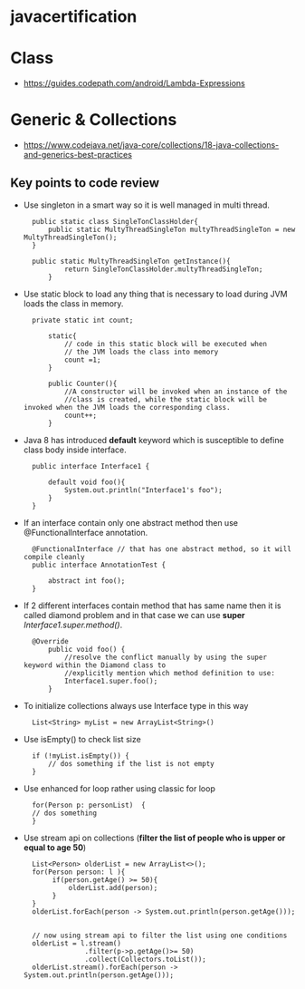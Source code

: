 # javacertification


# Class
- https://guides.codepath.com/android/Lambda-Expressions

# Generic & Collections
- https://www.codejava.net/java-core/collections/18-java-collections-and-generics-best-practices




## Key points to code review

- Use singleton in a smart way so it is well managed in multi thread.

        public static class SingleTonClassHolder{
            public static MultyThreadSingleTon multyThreadSingleTon = new MultyThreadSingleTon();
        }
        
        public static MultyThreadSingleTon getInstance(){
                return SingleTonClassHolder.multyThreadSingleTon;
            }
        
- Use static block to load any thing that is necessary to load during JVM loads the class in memory.

        private static int count;
        
            static{
                // code in this static block will be executed when
                // the JVM loads the class into memory
                count =1;
            }
        
            public Counter(){
                //A constructor will be invoked when an instance of the
                //class is created, while the static block will be invoked when the JVM loads the corresponding class.
                count++;
            }
            
- Java 8 has introduced **default** keyword which is susceptible to define class body inside interface.

        public interface Interface1 {
        
            default void foo(){
                System.out.println("Interface1's foo");
            }
        }
        
- If an interface contain only one abstract method then use @FunctionalInterface annotation.

        @FunctionalInterface // that has one abstract method, so it will compile cleanly
        public interface AnnotationTest {
        
            abstract int foo();
        }

- If 2 different interfaces contain method that has same name then it is called diamond problem and in that case we can use **super** *Interface1.super.method()*.

        @Override
            public void foo() {
                //resolve the conflict manually by using the super keyword within the Diamond class to
                //explicitly mention which method definition to use:
                Interface1.super.foo();
            }
            
- To initialize collections always use Interface type in this way

        List<String> myList = new ArrayList<String>()
        
- Use isEmpty() to check list size

        if (!myList.isEmpty()) {
            // dos something if the list is not empty
        }   
            
- Use enhanced for loop rather using classic for loop

        for(Person p: personList)  {
        // dos something
        } 
        
- Use stream api on collections (**filter the list of people who is upper or equal to age 50**)


        List<Person> olderList = new ArrayList<>();
        for(Person person: l ){
             if(person.getAge() >= 50){
                 olderList.add(person);
             }
        }
        olderList.forEach(person -> System.out.println(person.getAge()));


        // now using stream api to filter the list using one conditions
        olderList = l.stream()
                     .filter(p->p.getAge()>= 50)
                     .collect(Collectors.toList());
        olderList.stream().forEach(person -> System.out.println(person.getAge()));  
        
                    